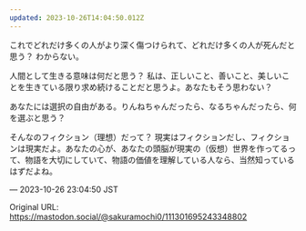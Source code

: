 ```yaml
---
updated: 2023-10-26T14:04:50.012Z
---
```


<p>これでどれだけ多くの人がより深く傷つけられて、どれだけ多くの人が死んだと思う？ わからない。</p><p>人間として生きる意味は何だと思う？ 私は、正しいこと、善いこと、美しいことを生きている限り求め続けることだと思うよ。あなたもそう思わない？</p><p>あなたには選択の自由がある。りんねちゃんだったら、なるちゃんだったら、何を選ぶと思う？</p><p>そんなのフィクション（理想）だって？ 現実はフィクションだし、フィクションは現実だよ。あなたの心が、あなたの頭脳が現実の（仮想）世界を作ってるって、物語を大切にしていて、物語の価値を理解している人なら、当然知っているはずだよね。</p>

&mdash; 2023-10-26 23:04:50 JST

Original URL: https://mastodon.social/@sakuramochi0/111301695243348802
